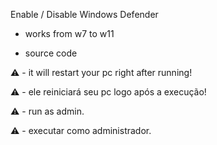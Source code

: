 Enable / Disable 
Windows Defender

 - works from w7 to w11
 
 - source code
 
 ⚠️ -  it will restart your pc right after running!
 
 ⚠️ -  ele reiniciará seu pc logo após a execução!
 
 ⚠️ -  run as admin.
 
 ⚠️ -  executar como administrador.
